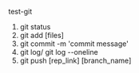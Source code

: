 test-git

1. git status
2. git add [files]
3. git commit -m 'commit message'
4. git log/ git log --oneline
5. git push [rep_link] [branch_name]
